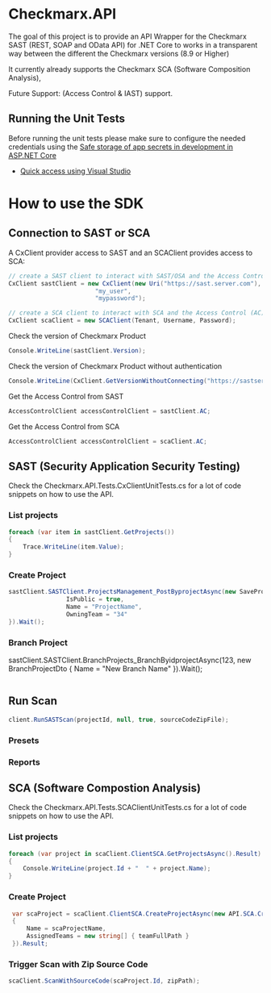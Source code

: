 # Checkmarx.API

The goal of this project is to provide an API Wrapper for the Checkmarx SAST (REST, SOAP and OData API) for .NET Core to works in a transparent way between the different the Checkmarx versions (8.9 or Higher)

It currently already supports the Checkmarx SCA (Software Composition Analysis),

Future Support: (Access Control & IAST) support.


## Running the Unit Tests

Before running the unit tests please make sure to configure the needed credentials using the [Safe storage of app secrets in development in ASP.NET Core](https://docs.microsoft.com/en-us/aspnet/core/security/app-secrets)

* [Quick access using Visual Studio](https://docs.microsoft.com/en-us/aspnet/core/security/app-secrets?view=aspnetcore-5.0&tabs=windows#manage-user-secrets-with-visual-studio-1)


# How to use the SDK

## Connection to SAST or SCA

A CxClient provider access to SAST and an SCAClient provides access to SCA:

```csharp
// create a SAST client to interact with SAST/OSA and the Access Control (AC)
CxClient sastClient = new CxClient(new Uri("https://sast.server.com"),
                        "my_user",
                        "mypassword");

// create a SCA client to interact with SCA and the Access Control (AC)
CxClient scaClient = new SCAClient(Tenant, Username, Password);
```
Check the version of Checkmarx Product

```csharp
Console.WriteLine(sastClient.Version);
```

Check the version of Checkmarx Product without authentication

```csharp
Console.WriteLine(CxClient.GetVersionWithoutConnecting("https://sastserver"));
```
Get the Access Control from SAST

```csharp
AccessControlClient accessControlClient = sastClient.AC;
```
Get the Access Control from SCA

```csharp
AccessControlClient accessControlClient = scaClient.AC;
```

## SAST (Security Application Security Testing)

Check the Checkmarx.API.Tests.CxClientUnitTests.cs for a lot of code snippets on how to use the API.

### List projects

```csharp
foreach (var item in sastClient.GetProjects())
{
    Trace.WriteLine(item.Value);
}    
```

### Create Project

```csharp
sastClient.SASTClient.ProjectsManagement_PostByprojectAsync(new SaveProjectDto {
                IsPublic = true, 
                Name = "ProjectName",
                OwningTeam = "34"
}).Wait();

```

### Branch Project

sastClient.SASTClient.BranchProjects_BranchByidprojectAsync(123, new BranchProjectDto
            {
                Name = "New Branch Name"
            }).Wait();

```csharp

```

## Run Scan

```csharp
client.RunSASTScan(projectId, null, true, sourceCodeZipFile);
```

### Presets


### Reports


## SCA (Software Compostion Analysis)

Check the Checkmarx.API.Tests.SCAClientUnitTests.cs for a lot of code snippets on how to use the API.

### List projects

```csharp
foreach (var project in scaClient.ClientSCA.GetProjectsAsync().Result)
{
    Console.WriteLine(project.Id + "  " + project.Name);
}
```

### Create Project

```csharp
 var scaProject = scaClient.ClientSCA.CreateProjectAsync(new API.SCA.CreateProject
 {
     Name = scaProjectName,
     AssignedTeams = new string[] { teamFullPath }
 }).Result;
```

### Trigger Scan with Zip Source Code

```csharp
scaClient.ScanWithSourceCode(scaProject.Id, zipPath);
```
